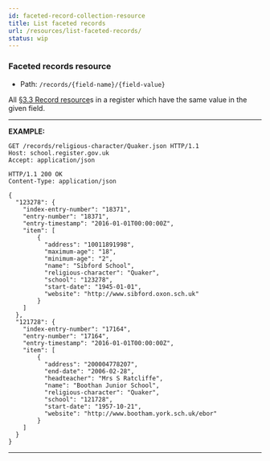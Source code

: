 ```yaml
---
id: faceted-record-collection-resource
title: List faceted records
url: /resources/list-faceted-records/
status: wip
---
```


### Faceted records resource

* Path: `/records/{field-name}/{field-value}`

All <a href="#record-resource">§3.3 Record resource</a>s in a register which
have the same value in the given field.

***
**EXAMPLE:**

```http
GET /records/religious-character/Quaker.json HTTP/1.1
Host: school.register.gov.uk
Accept: application/json
```

```http
HTTP/1.1 200 OK
Content-Type: application/json

{
  "123278": {
    "index-entry-number": "18371",
    "entry-number": "18371",
    "entry-timestamp": "2016-01-01T00:00:00Z",
    "item": [
        {
          "address": "10011891998",
          "maximum-age": "18",
          "minimum-age": "2",
          "name": "Sibford School",
          "religious-character": "Quaker",
          "school": "123278",
          "start-date": "1945-01-01",
          "website": "http://www.sibford.oxon.sch.uk"
        }
    ]
  },
  "121728": {
    "index-entry-number": "17164",
    "entry-number": "17164",
    "entry-timestamp": "2016-01-01T00:00:00Z",
    "item": [
        {
          "address": "200004778207",
          "end-date": "2006-02-28",
          "headteacher": "Mrs S Ratcliffe",
          "name": "Boothan Junior School",
          "religious-character": "Quaker",
          "school": "121728",
          "start-date": "1957-10-21",
          "website": "http://www.bootham.york.sch.uk/ebor"
        }
    ]
  }
}
```
***

